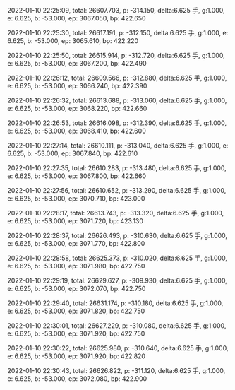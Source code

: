 2022-01-10 22:25:09, total: 26607.703, p: -314.150, delta:6.625 手, g:1.000, e: 6.625, b: -53.000, ep: 3067.050, bp: 422.650

2022-01-10 22:25:30, total: 26617.191, p: -312.150, delta:6.625 手, g:1.000, e: 6.625, b: -53.000, ep: 3065.610, bp: 422.220

2022-01-10 22:25:50, total: 26615.914, p: -312.720, delta:6.625 手, g:1.000, e: 6.625, b: -53.000, ep: 3067.200, bp: 422.490

2022-01-10 22:26:12, total: 26609.566, p: -312.880, delta:6.625 手, g:1.000, e: 6.625, b: -53.000, ep: 3066.240, bp: 422.390

2022-01-10 22:26:32, total: 26613.688, p: -313.060, delta:6.625 手, g:1.000, e: 6.625, b: -53.000, ep: 3068.220, bp: 422.660

2022-01-10 22:26:53, total: 26616.098, p: -312.390, delta:6.625 手, g:1.000, e: 6.625, b: -53.000, ep: 3068.410, bp: 422.600

2022-01-10 22:27:14, total: 26610.111, p: -313.040, delta:6.625 手, g:1.000, e: 6.625, b: -53.000, ep: 3067.840, bp: 422.610

2022-01-10 22:27:35, total: 26610.283, p: -313.480, delta:6.625 手, g:1.000, e: 6.625, b: -53.000, ep: 3067.800, bp: 422.660

2022-01-10 22:27:56, total: 26610.652, p: -313.290, delta:6.625 手, g:1.000, e: 6.625, b: -53.000, ep: 3070.710, bp: 423.000

2022-01-10 22:28:17, total: 26613.743, p: -313.320, delta:6.625 手, g:1.000, e: 6.625, b: -53.000, ep: 3071.720, bp: 423.130

2022-01-10 22:28:37, total: 26626.493, p: -310.630, delta:6.625 手, g:1.000, e: 6.625, b: -53.000, ep: 3071.770, bp: 422.800

2022-01-10 22:28:58, total: 26625.373, p: -310.020, delta:6.625 手, g:1.000, e: 6.625, b: -53.000, ep: 3071.980, bp: 422.750

2022-01-10 22:29:19, total: 26629.627, p: -309.930, delta:6.625 手, g:1.000, e: 6.625, b: -53.000, ep: 3072.070, bp: 422.750

2022-01-10 22:29:40, total: 26631.174, p: -310.180, delta:6.625 手, g:1.000, e: 6.625, b: -53.000, ep: 3071.820, bp: 422.750

2022-01-10 22:30:01, total: 26627.229, p: -310.080, delta:6.625 手, g:1.000, e: 6.625, b: -53.000, ep: 3071.920, bp: 422.750

2022-01-10 22:30:22, total: 26625.980, p: -310.640, delta:6.625 手, g:1.000, e: 6.625, b: -53.000, ep: 3071.920, bp: 422.820

2022-01-10 22:30:43, total: 26626.822, p: -311.120, delta:6.625 手, g:1.000, e: 6.625, b: -53.000, ep: 3072.080, bp: 422.900